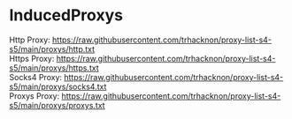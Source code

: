 # InducedProxys

Http Proxy: https://raw.githubusercontent.com/trhacknon/proxy-list-s4-s5/main/proxys/http.txt
<br>
Https Proxy: https://raw.githubusercontent.com/trhacknon/proxy-list-s4-s5/main/proxys/https.txt
<br>
Socks4 Proxy: https://raw.githubusercontent.com/trhacknon/proxy-list-s4-s5/main/proxys/socks4.txt
<br>
Proxys Proxy: https://raw.githubusercontent.com/trhacknon/proxy-list-s4-s5/main/proxys/proxys.txt

